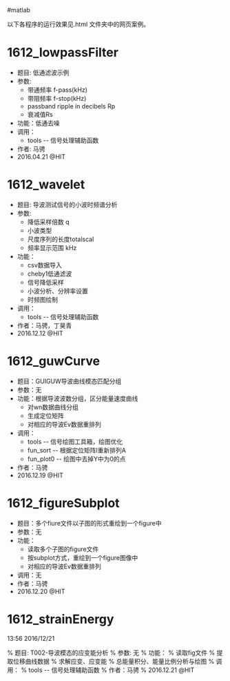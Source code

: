 #matlab

以下各程序的运行效果见.html 文件夹中的网页案例。


# 1612_lowpassFilter

- 题目: 低通滤波示例
- 参数: 
	- 带通频率 f-pass(kHz)
	- 带阻频率 f-stop(kHz)
	- passband ripple in decibels Rp
	- 衰减值Rs
- 功能：低通去噪
- 调用：
	-  tools   -- 信号处理辅助函数
- 作者: 马骋
- 2016.04.21 @HIT


# 1612_wavelet

- 题目: 导波测试信号的小波时频谱分析
- 参数: 
	- 降低采样倍数 q
	- 小波类型
	- 尺度序列的长度totalscal
	- 频率显示范围 kHz
- 功能：
	- csv数据导入
	- cheby1低通滤波
	- 信号降低采样
	- 小波分析、分辨率设置
	- 时频图绘制
- 调用：
	-  tools   -- 信号处理辅助函数
- 作者：马骋，丁昊青
- 2016.12.12 @HIT

# 1612_guwCurve


- 题目：GUIGUW导波曲线模态匹配分组
- 参数：无
- 功能：根据导波波数分组，区分能量速度曲线
	- 对wn数据曲线分组
	- 生成定位矩阵
	- 对相应的导波Ev数据重排列
- 调用：
	- tools       -- 信号绘图工具箱，绘图优化
	- fun_sort    -- 根据定位矩阵I重新排列A
	- fun_plot0   -- 绘图中去掉Y中为0的点
- 作者：马骋
- 2016.12.19 @HIT

# 1612_figureSubplot

- 题目：多个fiure文件以子图的形式重绘到一个figure中
- 参数：无
- 功能：
	- 读取多个子图的figure文件
	- 按subplot方式，重绘到一个figure图像中
	- 对相应的导波Ev数据重排列
- 调用：无
- 作者：马骋
- 2016.12.20 @HIT

# 1612_strainEnergy

13:56 2016/12/21

% 题目: T002-导波模态的应变能分析
% 参数: 无
% 功能：
%       读取fig文件
%       提取位移曲线数据
%       求解应变、应变能
%       总能量积分、能量比例分析与绘图
% 调用：
%       tools   -- 信号处理辅助函数
% 作者：马骋
% 2016.12.21 @HIT

